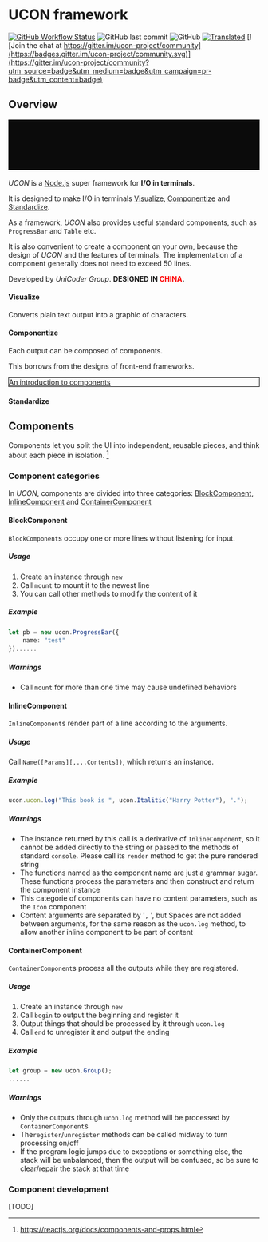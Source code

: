 # UCON framework

[![GitHub Workflow Status](https://img.shields.io/github/workflow/status/unicodergroup/ucon/Update%20to%20Gitee?label=Update%20to%20Gitee)](https://gitee.com/UniCoderGroup/ucon/) ![GitHub last commit](https://img.shields.io/github/last-commit/unicodergroup/ucon) ![GitHub](https://img.shields.io/github/license/unicodergroup/ucon) [![Translated](https://img.shields.io/badge/Translated%20to-%E7%AE%80%E4%BD%93%E4%B8%AD%E6%96%87-brightgreen)](README_zh.md) [![Join the chat at https://gitter.im/ucon-project/community](https://badges.gitter.im/ucon-project/community.svg)](https://gitter.im/ucon-project/community?utm_source=badge&utm_medium=badge&utm_campaign=pr-badge&utm_content=badge)

## Overview

![Response a request](/docs/media/response_a_request.gif)

_UCON_ is a [Node.js](https://nodejs.org/) super framework for **I/O in terminals**.

It is designed to make I/O in terminals [Visualize](#Visualize), [Componentize](#Componentize) and [Standardize](#Standardize).

As a framework, _UCON_ also provides useful standard components, such as `ProgressBar` and `Table` etc.

It is also convenient to create a component on your own, because the design of _UCON_ and the features of terminals. The implementation of a component generally does not need to exceed 50 lines.

Developed by _UniCoder Group_. **DESIGNED IN <span style="color:red">CHINA</span>.**

#### Visualize

Converts plain text output into a graphic of characters.

#### Componentize

Each output can be composed of components.

This borrows from the designs of front-end frameworks.

[<div style="border:1px black solid">An introduction to components</div>](#Components)

#### Standardize

## Components

Components let you split the UI into independent, reusable pieces, and think about each piece in isolation. [^1]

### Component categories

In _UCON_, components are divided into three categories: [BlockComponent](#BlockComponent), [InlineComponent](#InlineComponent) and [ContainerComponent](#ContainerComponent)

#### BlockComponent

`BlockComponent`s occupy one or more lines without listening for input.

##### Usage

1. Create an instance through `new`
2. Call `mount` to mount it to the newest line
3. You can call other methods to modify the content of it

##### Example

```typescript
let pb = new ucon.ProgressBar({
    name: "test"
})......
```

##### Warnings

- Call `mount` for more than one time may cause undefined behaviors

#### InlineComponent

`InlineComponent`s render part of a line according to the arguments.

##### Usage

Call `Name([Params][,...Contents])`, which returns an instance.

##### Example

```typescript
ucon.ucon.log("This book is ", ucon.Italitic("Harry Potter"), ".");
```

##### Warnings

- The instance returned by this call is a derivative of `InlineComponent`, so it cannot be added directly to the string or passed to the methods of standard `console`. Please call its `render` method to get the pure rendered string
- The functions named as the component name are just a grammar sugar. These functions process the parameters and then construct and return the component instance
- This categorie of components can have no content parameters, such as the `Icon` component
- Content arguments are separated by '`,` ', but Spaces are not added between arguments, for the same reason as the `ucon.log` method, to allow another inline component to be part of content

#### ContainerComponent

`ContainerComponent`s process all the outputs while they are registered.

##### Usage

1. Create an instance through `new`
2. Call `begin` to output the beginning and register it
3. Output things that should be processed by it through `ucon.log`
4. Call `end` to unregister it and output the ending

##### Example

```typescript
let group = new ucon.Group();
......
```

##### Warnings

- Only the outputs through `ucon.log` method will be processed by `ContainerComponent`s
- The`register`/`unregister` methods can be called midway to turn processing on/off
- If the program logic jumps due to exceptions or something else, the stack will be unbalanced, then the output will be confused, so be sure to clear/repair the stack at that time

### Component development

[TODO]

[^1]: https://reactjs.org/docs/components-and-props.html
